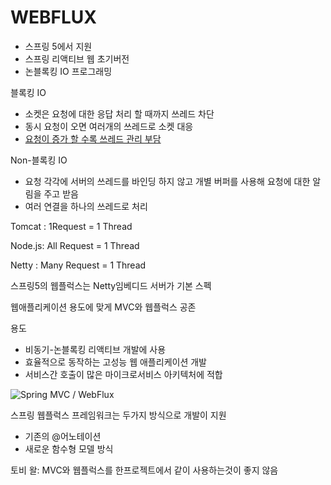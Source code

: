 # WEBFLUX

- 스프링 5에서 지원 
- 스프링 리액티브 웹 초기버전 
- 논블록킹 IO 프로그래밍 



블록킹 IO 

- 소켓은 요청에 대한 응답 처리 할 때까지 쓰레드 차단 
- 동시 요청이 오면 여러개의 쓰레드로 소켓 대응 
- <u>요청이 증가 할 수록 쓰레드 관리 부담</u> 



Non-블록킹 IO 

- 요청 각각에 서버의 쓰레드를 바인딩 하지 않고 개별 버퍼를 사용해 요청에 대한 알림을 주고 받음
- 여러 연결을 하나의 쓰레드로 처리 



Tomcat : 1Request = 1 Thread 

Node.js: All Request = 1 Thread 

Netty : Many Request = 1 Thread 



스프링5의 웹플럭스는 Netty임베디드 서버가 기본 스펙 



웹애플리케이션 용도에 맞게 MVC와 웹플럭스 공존 

용도 

- 비동기-논블록킹 리액티브 개발에 사용 
- 효율적으로 동작하는 고성능 웹 애플리케이션 개발 
- 서비스간 호출이 많은 마이크로서비스 아키텍처에 적합 





![Spring MVC / WebFlux](https://docs.spring.io/spring/docs/current/spring-framework-reference/images/spring-mvc-and-webflux-venn.png)

스프링 웹플럭스 프레임워크는 두가지 방식으로 개발이 지원 

- 기존의 @어노테이션 
- 새로운 함수형 모델 방식



토비 왈: MVC와 웹플럭스를 한프로젝트에서 같이 사용하는것이 좋지 않음





